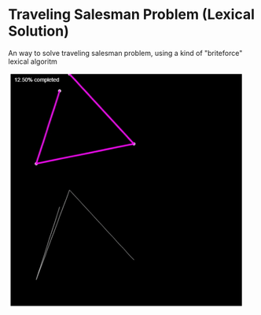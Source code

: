# Traveling Salesman Problem (Lexical Solution)
An way to solve traveling salesman problem, using a kind of "briteforce" lexical algoritm

![demo](doc/demo.gif)